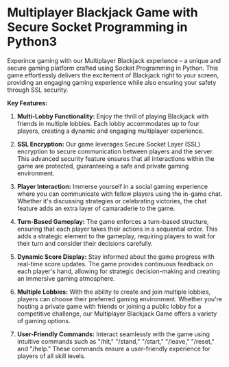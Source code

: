 # Multiplayer Blackjack Game with Secure Socket Programming in Python3 #

Experince gaming with our Multiplayer Blackjack experience – a unique and secure gaming platform crafted using Socket Programming in Python. This game effortlessly delivers the excitement of Blackjack right to your screen, providing an engaging gaming experience while also ensuring your safety through SSL security.

**Key Features:**

1. **Multi-Lobby Functionality:** Enjoy the thrill of playing Blackjack with friends in multiple lobbies. Each lobby accommodates up to four players, creating a dynamic and engaging multiplayer experience.

2. **SSL Encryption:** Our game leverages Secure Socket Layer (SSL) encryption to secure communication between players and the server. This advanced security feature ensures that all interactions within the game are protected, guaranteeing a safe and private gaming environment.

3. **Player Interaction:** Immerse yourself in a social gaming experience where you can communicate with fellow players using the in-game chat. Whether it's discussing strategies or celebrating victories, the chat feature adds an extra layer of camaraderie to the game.

4. **Turn-Based Gameplay:** The game enforces a turn-based structure, ensuring that each player takes their actions in a sequential order. This adds a strategic element to the gameplay, requiring players to wait for their turn and consider their decisions carefully.

5. **Dynamic Score Display:** Stay informed about the game progress with real-time score updates. The game provides continuous feedback on each player's hand, allowing for strategic decision-making and creating an immersive gaming atmosphere.

6. **Multiple Lobbies:** With the ability to create and join multiple lobbies, players can choose their preferred gaming environment. Whether you're hosting a private game with friends or joining a public lobby for a competitive challenge, our Multiplayer Blackjack Game offers a variety of gaming options.

7. **User-Friendly Commands:** Interact seamlessly with the game using intuitive commands such as "/hit," "/stand," "/start," "/leave," "/reset," and "/help." These commands ensure a user-friendly experience for players of all skill levels.

